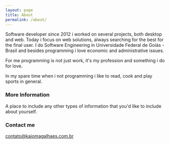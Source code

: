 ```yaml
---
layout: page
title: About
permalink: /about/
---
```


Software developer since 2012 i worked on several projects, both desktop and web. Today i focus on web solutions, always searching for the best for the final user. I do Software Engineering in Universidade Federal de Goiás - Brasil and besides programming i love economic and administrative issues.

For me programming is not just work, it's my profession and something i do for love.

In my spare time when i not programming i like to read, cook and play sports in general.

### More Information

A place to include any other types of information that you'd like to include about yourself.

### Contact me

[contato@kaiomagalhaes.com.br](mailto:contato@kaiomagalhaes.com.br)